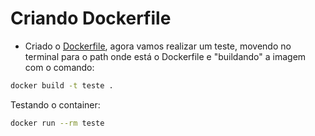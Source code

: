 # Criando Dockerfile

- Criado o [Dockerfile](../2-iniciando-com-ci/goapp/Dockerfile), agora vamos realizar um teste, movendo no terminal para o path onde está o Dockerfile e "buildando" a imagem com o comando:

```bash
docker build -t teste .
```

Testando o container:

```bash
docker run --rm teste
```
